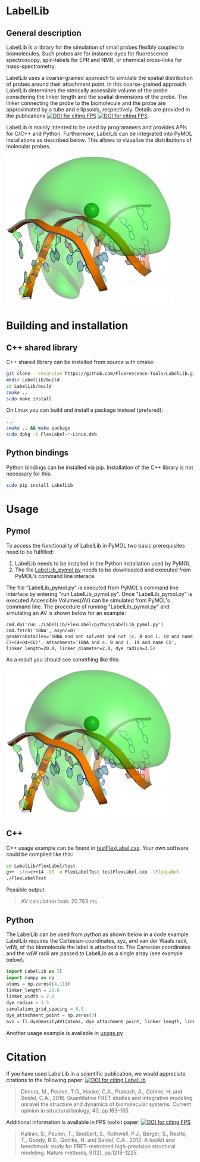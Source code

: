 # LabelLib

## General description
LabelLib is a library for the simulation of small probes flexibly coupled to biomolecules. Such probes are for instance dyes for fluorescence spectroscopy, spin-labels for EPR and NMR, or chemical cross-links for mass-spectrometry. 

LabelLib uses a coarse-grained approach to simulate the spatial distribution of probes around their attachment point. In this coarse-grained approach LabelLib determines the sterically accessible volume of the probe considering the linker length and the spatial dimensions of the probe. The linker connecting the probe to the biomolecule and the probe are approximated by a tube and ellipsoids, respectively. Details are provided in the publications [![DOI for citing FPS](https://img.shields.io/badge/DOI-10.1038%2Fnmeth.2222-blue.svg)](https://doi.org/10.1038/nmeth.2222)
[![DOI for citing FPS](https://img.shields.io/badge/DOI-10.1021%2Fja105725e-blue.svg)](https://doi.org/10.1021/ja105725e).


LabelLib is mainly intented to be used by programmers and provides APIs for C/C++ and Python. Furthermore, LabelLib can be integrated into PyMOL installations as described below. This allows to vizualize the distributions of molecular probes.

![dsDNA and an AV surface][2]

# Building and installation

## C++ shared library

C++ shared library can be installed from source with cmake:
```bash
git clone --recursive https://github.com/Fluorescence-Tools/LabelLib.git
mkdir LabelLib/build
cd LabelLib/build
cmake ..
sudo make install
```
On Linux you can build and install a package instead (prefered):
```bash
...
cmake .. && make package
sudo dpkg -i FlexLabel-*-Linux.deb
```

## Python bindings

Python bindings can be installed via pip. Installation of the C++ library is not necessary for this.
```bash
sudo pip install LabelLib
```

# Usage

## Pymol

To access the functionality of LabelLib in PyMOL two basic prerequisites need to be fulfilled:
  1) LabelLib needs to be installed in the Python installation used by PyMOL
  2) The file [LabelLib_pymol.py](FlexLabel/python/LabelLib_pymol.py) needs to be downloaded and executed from PyMOL's command line interace. 
  
The file "LabelLib_pymol.py" is executed from PyMOL's command line interface by entering "run LabelLib_pymol.py". Once "LabelLib_pymol.py" is executed Accessible Volumes(AV) can be simulated from PyMOL's command line. The procedure of running "LabelLib_pymol.py" and simulating an AV is shown below for an example:
```
cmd.do('run ./LabelLib/FlexLabel/python/LabelLib_pymol.py')
cmd.fetch('1BNA', async=0)
genAV(obstacles='1BNA and not solvent and not (c. B and i. 19 and name C7+C4+O4+C6)', attachment='1BNA and c. B and i. 19 and name C5', linker_length=20.0, linker_diameter=2.0, dye_radius=3.5)
```
As a result you should see something like this:

![dsDNA and an AV surface][2]

## C++

C++ usage example can be found in [testFlexLabel.cxx](FlexLabel/test/testFlexLabel.cxx). Your own software could be compiled like this:
```bash
cd LabelLib/FlexLabel/test
g++ -std=c++14 -O3 -o FlexLabelTest testFlexLabel.cxx -lFlexLabel
./FlexLabelTest
```
Possible output:
> AV calculation took: 20.783 ms

## Python

The LabelLib can be used from python as shown below in a code example.
LabelLib requires the Cartesian-coordinates, xyz, and van der Waals radii, vdW, of the biomolecule the label is attached to. The Cartesian coordinates and the vdW radii are passed to LabelLib as a single array (see example below). 
```python
import LabelLib as ll
import numpy as np
atoms = np.zeros((4,11))
linker_length = 20.0
linker_width = 2.0
dye_radius = 3.5
simulation_grid_spacing = 0.9
dye_attachment_point = np.zeros(3)
av1 = ll.dyeDensityAV1(atoms, dye_attachment_point, linker_length, linker_width, dye_radius, simulation_grid_spacing)
```
Another usage example is available in [usage.py](FlexLabel/python/usage.py)

# Citation
If you have used LabelLib in a scientific publication, we would appreciate citations to the following paper: [![DOI for citing LabelLib](https://img.shields.io/badge/DOI-10.1016%2Fj.sbi.2016.11.012-blue.svg)](https://doi.org/10.1016/j.sbi.2016.11.012)
> Dimura, M., Peulen, T.O., Hanke, C.A., Prakash, A., Gohlke, H. and Seidel, C.A., 2016. Quantitative FRET studies and integrative modeling unravel the structure and dynamics of biomolecular systems. Current opinion in structural biology, 40, pp.163-185.

Additional information is available in FPS toolkit paper: [![DOI for citing FPS](https://img.shields.io/badge/DOI-10.1038%2Fnmeth.2222-blue.svg)](https://doi.org/10.1038/nmeth.2222)
> Kalinin, S., Peulen, T., Sindbert, S., Rothwell, P.J., Berger, S., Restle, T., Goody, R.S., Gohlke, H. and Seidel, C.A., 2012. A toolkit and benchmark study for FRET-restrained high-precision structural modeling. Nature methods, 9(12), pp.1218-1225.

[1]: https://pymol.org/ "Pymol"
[2]: FlexLabel/doc/pymol_example.png "dsDNA and an AV surface"
